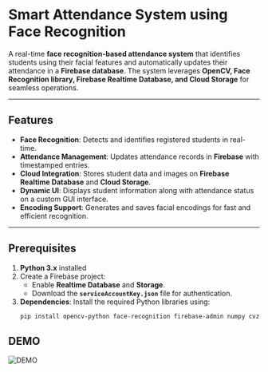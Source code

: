 # **Smart Attendance System using Face Recognition**

A real-time **face recognition-based attendance system** that identifies students using their facial features and automatically updates their attendance in a **Firebase database**. The system leverages **OpenCV, Face Recognition library, Firebase Realtime Database, and Cloud Storage** for seamless operations.

---

## **Features**
- **Face Recognition**: Detects and identifies registered students in real-time.
- **Attendance Management**: Updates attendance records in **Firebase** with timestamped entries.
- **Cloud Integration**: Stores student data and images on **Firebase Realtime Database** and **Cloud Storage**.
- **Dynamic UI**: Displays student information along with attendance status on a custom GUI interface.
- **Encoding Support**: Generates and saves facial encodings for fast and efficient recognition.

---

## **Prerequisites**

1. **Python 3.x** installed  
2. Create a Firebase project:
   - Enable **Realtime Database** and **Storage**.
   - Download the **`serviceAccountKey.json`** file for authentication.
3. **Dependencies**: Install the required Python libraries using:
   ```bash
   pip install opencv-python face-recognition firebase-admin numpy cvzone

## **DEMO**

![DEMO](https://github.com/user-attachments/assets/0812439b-904a-461f-ae17-72f159335230)


